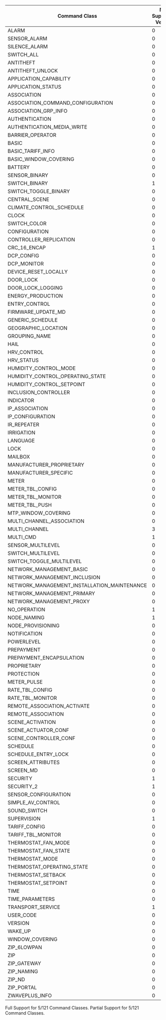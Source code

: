 Command Class | Max Supported Version | Max Spec Version | Support
--------------|-------------------|---------------|---------
ALARM | 0 | 2 | None
SENSOR_ALARM | 0 | 1 | None
SILENCE_ALARM | 0 | 1 | None
SWITCH_ALL | 0 | 1 | None
ANTITHEFT | 0 | 3 | None
ANTITHEFT_UNLOCK | 0 | 1 | None
APPLICATION_CAPABILITY | 0 | 1 | None
APPLICATION_STATUS | 0 | 1 | None
ASSOCIATION | 0 | 3 | None
ASSOCIATION_COMMAND_CONFIGURATION | 0 | 1 | None
ASSOCIATION_GRP_INFO | 0 | 3 | None
AUTHENTICATION | 0 | 1 | None
AUTHENTICATION_MEDIA_WRITE | 0 | 1 | None
BARRIER_OPERATOR | 0 | 1 | None
BASIC | 0 | 2 | None
BASIC_TARIFF_INFO | 0 | 1 | None
BASIC_WINDOW_COVERING | 0 | 1 | None
BATTERY | 0 | 3 | None
SENSOR_BINARY | 0 | 2 | None
SWITCH_BINARY | 1 | 2 | Partial
SWITCH_TOGGLE_BINARY | 0 | 1 | None
CENTRAL_SCENE | 0 | 3 | None
CLIMATE_CONTROL_SCHEDULE | 0 | 1 | None
CLOCK | 0 | 1 | None
SWITCH_COLOR | 0 | 3 | None
CONFIGURATION | 0 | 4 | None
CONTROLLER_REPLICATION | 0 | 1 | None
CRC_16_ENCAP | 1 | 1 | Full
DCP_CONFIG | 0 | 1 | None
DCP_MONITOR | 0 | 1 | None
DEVICE_RESET_LOCALLY | 0 | 1 | None
DOOR_LOCK | 0 | 4 | None
DOOR_LOCK_LOGGING | 0 | 1 | None
ENERGY_PRODUCTION | 0 | 1 | None
ENTRY_CONTROL | 0 | 1 | None
FIRMWARE_UPDATE_MD | 0 | 8 | None
GENERIC_SCHEDULE | 0 | 1 | None
GEOGRAPHIC_LOCATION | 0 | 1 | None
GROUPING_NAME | 0 | 1 | None
HAIL | 0 | 1 | None
HRV_CONTROL | 0 | 1 | None
HRV_STATUS | 0 | 1 | None
HUMIDITY_CONTROL_MODE | 0 | 2 | None
HUMIDITY_CONTROL_OPERATING_STATE | 0 | 1 | None
HUMIDITY_CONTROL_SETPOINT | 0 | 2 | None
INCLUSION_CONTROLLER | 0 | 1 | None
INDICATOR | 0 | 4 | None
IP_ASSOCIATION | 0 | 1 | None
IP_CONFIGURATION | 0 | 1 | None
IR_REPEATER | 0 | 1 | None
IRRIGATION | 0 | 1 | None
LANGUAGE | 0 | 1 | None
LOCK | 0 | 1 | None
MAILBOX | 0 | 2 | None
MANUFACTURER_PROPRIETARY | 0 | 1 | None
MANUFACTURER_SPECIFIC | 0 | 2 | None
METER | 0 | 6 | None
METER_TBL_CONFIG | 0 | 1 | None
METER_TBL_MONITOR | 0 | 3 | None
METER_TBL_PUSH | 0 | 1 | None
MTP_WINDOW_COVERING | 0 | 1 | None
MULTI_CHANNEL_ASSOCIATION | 0 | 4 | None
MULTI_CHANNEL | 3 | 4 | Partial
MULTI_CMD | 1 | 1 | Full
SENSOR_MULTILEVEL | 0 | 11 | None
SWITCH_MULTILEVEL | 0 | 4 | None
SWITCH_TOGGLE_MULTILEVEL | 0 | 1 | None
NETWORK_MANAGEMENT_BASIC | 0 | 2 | None
NETWORK_MANAGEMENT_INCLUSION | 0 | 4 | None
NETWORK_MANAGEMENT_INSTALLATION_MAINTENANCE | 0 | 4 | None
NETWORK_MANAGEMENT_PRIMARY | 0 | 1 | None
NETWORK_MANAGEMENT_PROXY | 0 | 4 | None
NO_OPERATION | 1 | 1 | Full
NODE_NAMING | 1 | 1 | Partial
NODE_PROVISIONING | 0 | 1 | None
NOTIFICATION | 0 | 8 | None
POWERLEVEL | 0 | 1 | None
PREPAYMENT | 0 | 1 | None
PREPAYMENT_ENCAPSULATION | 0 | 1 | None
PROPRIETARY | 0 | 1 | None
PROTECTION | 0 | 2 | None
METER_PULSE | 0 | 1 | None
RATE_TBL_CONFIG | 0 | 1 | None
RATE_TBL_MONITOR | 0 | 1 | None
REMOTE_ASSOCIATION_ACTIVATE | 0 | 1 | None
REMOTE_ASSOCIATION | 0 | 1 | None
SCENE_ACTIVATION | 0 | 1 | None
SCENE_ACTUATOR_CONF | 0 | 1 | None
SCENE_CONTROLLER_CONF | 0 | 1 | None
SCHEDULE | 0 | 4 | None
SCHEDULE_ENTRY_LOCK | 0 | 3 | None
SCREEN_ATTRIBUTES | 0 | 2 | None
SCREEN_MD | 0 | 2 | None
SECURITY | 1 | 1 | Full
SECURITY_2 | 1 | 1 | Partial
SENSOR_CONFIGURATION | 0 | 1 | None
SIMPLE_AV_CONTROL | 0 | 4 | None
SOUND_SWITCH | 0 | 2 | None
SUPERVISION | 1 | 2 | Full
TARIFF_CONFIG | 0 | 1 | None
TARIFF_TBL_MONITOR | 0 | 1 | None
THERMOSTAT_FAN_MODE | 0 | 5 | None
THERMOSTAT_FAN_STATE | 0 | 2 | None
THERMOSTAT_MODE | 0 | 3 | None
THERMOSTAT_OPERATING_STATE | 0 | 2 | None
THERMOSTAT_SETBACK | 0 | 1 | None
THERMOSTAT_SETPOINT | 0 | 3 | None
TIME | 0 | 2 | None
TIME_PARAMETERS | 0 | 2 | None
TRANSPORT_SERVICE | 1 | 2 | Partial
USER_CODE | 0 | 2 | None
VERSION | 0 | 3 | None
WAKE_UP | 0 | 3 | None
WINDOW_COVERING | 0 | 1 | None
ZIP_6LOWPAN | 0 | 1 | None
ZIP | 0 | 5 | None
ZIP_GATEWAY | 0 | 1 | None
ZIP_NAMING | 0 | 1 | None
ZIP_ND | 0 | 1 | None
ZIP_PORTAL | 0 | 1 | None
ZWAVEPLUS_INFO | 0 | 2 | None

Full Support for 5/121 Command Classes.
Partial Support for 5/121 Command Classes.